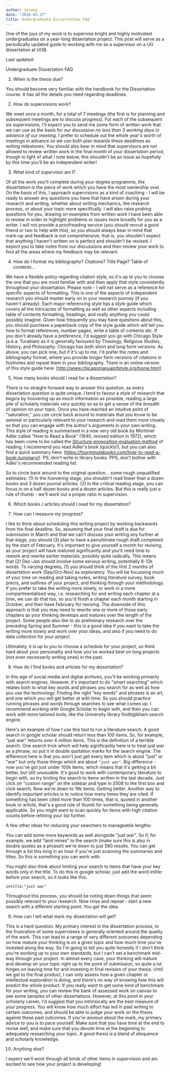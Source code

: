 ```yaml
---
author: jeremy
date: "2018-03-27"
title: Undergraduate Dissertation FAQ
---
```



One of the joys of my work is to supervise bright and highly motivated undergraduates on a year-long dissertation project. This post will serve as a periodically updated guide to working with me as a supervisor on a UG dissertation at UOB.

Last updated: 

Undergraduate Dissertation FAQ

1. When is the thesis due?

You should become very familiar with the handbook for the Dissertation course. It has all the details you need regarding deadlines.

2. How do supervisions work?

We meet once a month, for a total of 7 meetings (the first is for planning and subsequent meetings are to discuss progress). For each of the subsequent six supervisions, I'll expect you to send me some form of written work that we can use as the basis for our discussion *no less than 3 working days in advance of our meeting*. I prefer to schedule out the whole year's worth of meetings in advance so we can both plan towards these deadlines as writing milestones. You should also bear in mind that supervisors are not allowed to review written work in the final month of your dissertation period, though in light of what I note below, this shouldn't be an issue as hopefully by this time you'll be an independent writer!

3. What kind of supervisor am I?

Of all the work you'll complete during your degree programme, the dissertation is the piece of work which you have the most ownership over. On the basis of this, I approach supervisions as a kind of coaching - I will be ready to answer any questions you have that have arisen during your research and writing, whether about writing mechanics, the research process, or about your topic more specifically. I will also raise probing questions for you, drawing on examples from written work I have been able to review in order to highlight problems or issues more broadly for you as a writer. I will not provide a proofreading service (you should recruit a good friend or two to help with this), so you should always bear in mind that mark-up and feedback is not comprehensive, that is, you shouldn't expect that anything I haven't written on is perfect and shouldn't be revised. I expect you to take notes from our discussions and then review your work to find all the areas where my feedback may be relevant.

4. How do I format my bibliography? Citations? Title Page? Table of contents...

We have a flexible policy regarding citation style, so it's up to you to choose the one that you are most familiar with and then apply that style consistently throughout your dissertation. Please note - I will not serve as a reference for specific aspects of formatting. This is one of the aspects of independent research you should master early on in your research journey (if you haven't already). Each major referencing style has a style guide which covers all the intricacies of formatting as well as other aspects including table of contents formatting, headings, and really anything you could possibly imagine. Given how frequently you may have questions about this, you should purchase a paperback copy of the style guide which will tell you how to format references, number pages, write a table of contents etc. If you don't already have a preference, I'd suggest you go with Chicago Style (a.k.a. Turabian) as it is generally favoured by Theology, Religious Studies, History, and Philosophy. Chicago has both short and long form versions. As above, you can pick one, but if it's up to me, I'd prefer the notes and bibliography format, where you provide longer form versions of citations in footnotes and repeat them in your bibliography. There is an online version of this style guide here: [http://www.chicagomanualofstyle.org/home.html]

5. How many books should I read for a dissertation?

There is no straight-forward way to answer this question, as every dissertation question is quite unique. I tend to favour a style of research that begins by hoovering up as much information as possible, reading a large pile of scholarly materials very quickly so as to get a sense of the breadth of opinion on your topic. Once you have reached an intuitive point of "saturation," you can circle back around to materials that you know to be seminal or particularly relevant to your research and read them more closely so that you can engage with the author's arguments in your own writing. This style of reading is summarised in a now very old book by Mortimer Adler called "How to Read a Book" (1940, revised edition in 1972), which has been come to be called the [Structure-proposition-evaluation method](https://en.wikipedia.org/wiki/Reading_(process)#Methods_of_reading) of reading. I recommend you read Adler's book (quickly!), but you can also find a quick summary here: (https://fourminutebooks.com/how-to-read-a-book-summary/). PS, don't write in library books. PPS, don't bother with Adler's recommended reading list.

So to circle back around to the original question... some rough unqualified estimates: (1) In the hoovering stage, you shouldn't read fewer than a dozen books and 3 dozen journal articles. (2) In the critical reading stage, you can focus in on a half dozen books and a dozen articles. But this is really just a rule of thumb - we'll work out a proper ratio in supervision.

6. Which books / articles should I read for my dissertation?

7. How can I measure my progress?

I like to think about scheduling this writing project by working backwards from the final deadline. So, assuming that your final draft is due for submission in March and that we can't discuss your writing any further at that stage, you should (3) plan to have a penultimate rough draft completed by the start of February. It's important to give yourself a month for revising, as your project will have matured significantly and you'll need time to rework and rewrite earlier materials, possibly quite radically. This means that (2) Dec-Jan should involve some serious writing, potentially 8-12k words. To varying degrees, (1) you should think of the first 2 months of dissertation work (Sep/Oct-Nov) as exploratory. You will be focussing much of your time on reading and taking notes, writing literature survey, book precis, and outlines of your project, and thinking through your methodology. If you prefer to take the writing more slowly, or work in a more compartmentalised way, i.e. researching for and writing each chapter at a time, we can do that too, so you'd finish a chapter each month starting in October, and then have February for revising. The downside of this approach is that you may need to rewrite one or more of those early chapters as your thinking develops and matures over the length of the project. Some people also like to do preliminary research over the preceding Spring and Summer - this is a good idea if you want to take the writing more slowly and work over your ideas, and also if you need to do data collection for your project.

Ultimately, it is up to you to choose a schedule for your project, so think hard about your personality and how you've worked best on long projects (not even necessarily writing ones) in the past.

8. How do I find books and articles for my dissertation?

In this age of social media and digital archives, you'll be working primarily with search engines. However, it's important to do "smart searching" which relates both to what key words and phrases you search for as well as how you use the technology. Finding the right "key words" and phrases is an art, and one which you will get better at with time. So you should practice running phrases and words through searches to see what comes up. I recommend working with Google Scholar to begin with, and then you can work with more tailored tools, like the University library findit@bham search engine. 

Here's an example of how I use this tool to run a literature search. A good search in google scholar should return less than 100 items. So, for example, "just war" returns over 4 million items. This is the definition of a terrible search. One search trick which will help significantly here is to treat just war as a phrase, so put it in double quotation marks for the search engine. The difference here is that you won't just get every item which is about "just" or "war" but only those things which are about `"just war"`. Big difference - now you've got just under 100k items, which means that it's getting a bit better, but still unusuable. It's good to work with contemporary literature to begin with, so try limiting the search to items written in the last decade. Just click on "custom range" on the sidebar and type in 2008 to the first box and click search. Now we're down to 19k items. Getting better. Another way to identify important articles is to notice how many times they are cited. If something has been cited more than 100 times, that is, quoted in another book or article, that's a good rule of thumb for something being generally applicable. So you might want to scan quickly for items with high citation counts before refining your list further.

A few other ideas for reducing your searchers to manageable lengths:

You can add some more keywords as well alongside "just war". So if, for example, we add "land mines" to the search (make sure this is also in double quotes as a phrase!) we're down to just 580 results. You can get through a list this long in an hour if you're just scanning the summaries and titles. So this is something you can work with. 

You might also think about limiting your search to items that have your key words only in the title. To do this in google scholar, just add the word intitle: before your search, so it looks like this:

`intitle:"just war"`

Throughout this process, you should be noting down things that seem possibly relevant to your research. Now rinse and repeat - start a new search with a different starting point. You get the idea.

9. How can I tell what mark my dissertation will get?

This is a hard question. My primary interest in the dissertation process, to the frustration of some supervisees is generally oriented around the quality of the work. This can lead to a range of very different outcomes depending on how mature your thinking is on a given topic and how much time you've invested along the way. So I'm going to tell you quite honestly if I don't think you're working up to your own standards, but I can't set a benchmark mid-way through your project. In almost every case, your thinking will mature and develop on your topic right up to the point of submission, so quite a lot hinges on leaving time for and investing in final revision of your thesis. Until we get to the final product, I can only assess how a given chapter or intellectual exploration is doing, and there's no way of knowing how this will predict the whole product. If you really want to get some kind of benchmark for your writing, you can review the bank of assessed work on canvas to see some samples of other dissertations. However, at this point in your scholarly career, I'd suggest that you intrinsically are the best measure of your progress. You will know how much effort has led in past writing to certain outcomes, and should be able to judge your work on the thesis against these past outcomes. If you're anxious about the mark, my primary advice to you is to pace yourself. Make sure that you have time at the end to revise well, and make sure that you devote time at the beginning to adequately researching your topic. A good thesis is a blend of eloquence and scholarly knowledge.

10. Anything else?

I expect we'll work through all kinds of other items in supervision and am excited to see how your project is developing!
